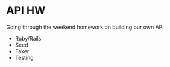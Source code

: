 # API HW

Going through the weekend homework on building our own API


* Ruby/Rails
* Seed
* Faker
* Testing
